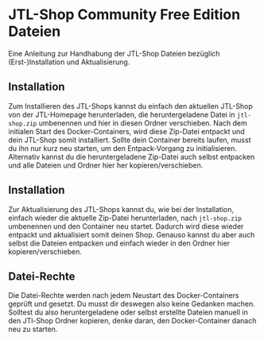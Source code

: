 # JTL-Shop Community Free Edition Dateien

Eine Anleitung zur Handhabung der JTL-Shop Dateien bezüglich (Erst-)Installation und Aktualisierung.

## Installation

Zum Installieren des JTL-Shops kannst du einfach den aktuellen JTL-Shop von der JTL-Homepage herunterladen, die heruntergeladene Datei in `jtl-shop.zip` umbenennen und hier in diesen Ordner verschieben. Nach dem initialen Start des Docker-Containers, wird diese Zip-Datei entpackt und dein JTL-Shop somit installiert. Sollte dein Container bereits laufen, musst du ihn nur kurz neu starten, um den Entpack-Vorgang zu initialisieren. Alternativ kannst du die heruntergeladene Zip-Datei auch selbst entpacken und alle Dateien und Ordner hier her kopieren/verschieben.

## Installation

Zur Aktualisierung des JTL-Shops kannst du, wie bei der Installation, einfach wieder die aktuelle Zip-Datei herunterladen, nach `jtl-shop.zip` umbenennen und den Container neu startet. Dadurch wird diese wieder entpackt und aktualisiert somit deinen Shop. Genauso kannst du aber auch selbst die Dateien entpacken und einfach wieder in den Ordner hier kopieren/verschieben.

## Datei-Rechte

Die Datei-Rechte werden nach jedem Neustart des Docker-Containers geprüft und gesetzt. Du musst dir deswegen also keine Gedanken machen. Solltest du also heruntergeladene oder selbst erstellte Dateien manuell in den JTl-Shop Ordner kopieren, denke daran, den Docker-Container danach neu zu starten.
